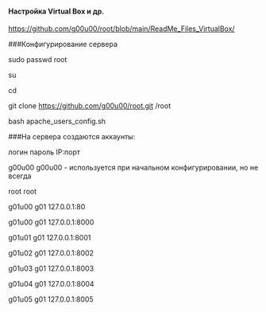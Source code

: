 #### Настройка Virtual Box и др.
https://github.com/g00u00/root/blob/main/ReadMe_Files_VirtualBox/

###Конфигурирование сервера

sudo passwd root

su

cd

git clone https://github.com/g00u00/root.git /root

bash apache_users_config.sh






###На сервера создаются аккаунты:

логин пароль IP:порт

g00u00 g00u00 - используется при начальном конфигурировании, но не всегда

root root

g01u00 g01  127.0.0.1:80

g01u00 g01  127.0.0.1:8000

g01u01 g01  127.0.0.1:8001

g01u02 g01  127.0.0.1:8002

g01u03 g01  127.0.0.1:8003

g01u04 g01  127.0.0.1:8004

g01u05 g01  127.0.0.1:8005




